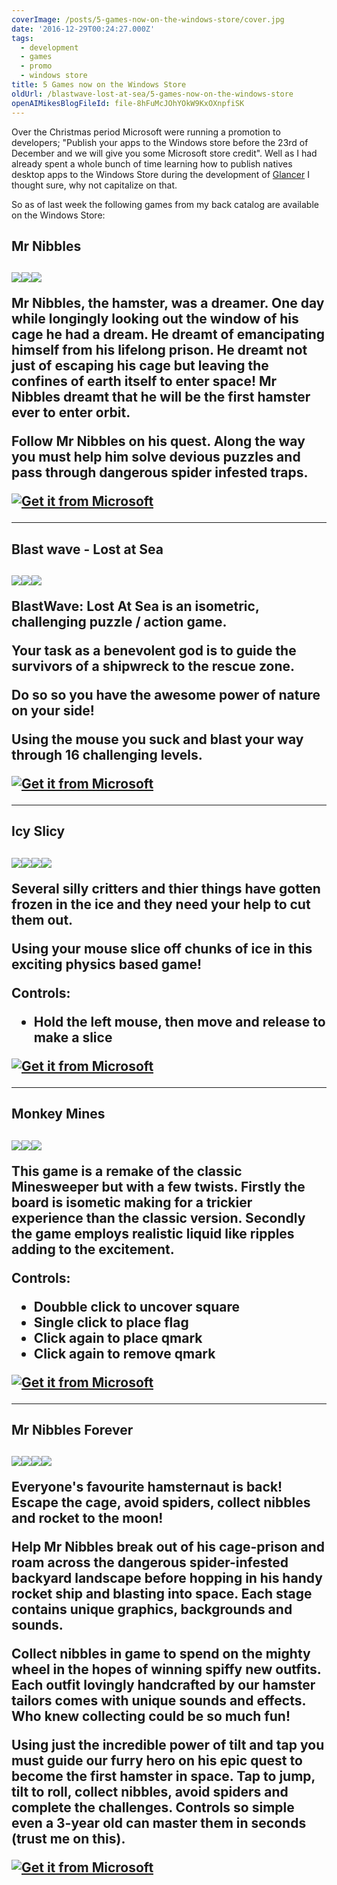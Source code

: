 ```yaml
---
coverImage: /posts/5-games-now-on-the-windows-store/cover.jpg
date: '2016-12-29T00:24:27.000Z'
tags:
  - development
  - games
  - promo
  - windows store
title: 5 Games now on the Windows Store
oldUrl: /blastwave-lost-at-sea/5-games-now-on-the-windows-store
openAIMikesBlogFileId: file-8hFuMcJOhYOkW9KxOXnpfiSK
---
```


Over the Christmas period Microsoft were running a promotion to developers; "Publish your apps to the Windows store before the 23rd of December and we will give you some Microsoft store credit". Well as I had already spent a whole bunch of time learning how to publish natives desktop apps to the Windows Store during the development of [Glancer](https://www.mikecann.blog/myprojects/glancer/introducing-glancer-pc-vitals-at-a-glance/) I thought sure, why not capitalize on that.

<!-- more -->

So as of last week the following games from my back catalog are available on the Windows Store:

<h2>Mr Nibbles<h2/>

[![](https://www.mikecann.blog/wp-content/uploads/2016/12/mr-nibbles-promo-1-300x225.png)](https://www.mikecann.blog/wp-content/uploads/2016/12/mr-nibbles-promo-1.png)[![](https://www.mikecann.blog/wp-content/uploads/2016/12/mr-nibbles-promo-2-300x225.jpg)](https://www.mikecann.blog/wp-content/uploads/2016/12/mr-nibbles-promo-2.jpg)[![](https://www.mikecann.blog/wp-content/uploads/2016/12/mr-nibbles-promo-3-300x225.png)](https://www.mikecann.blog/wp-content/uploads/2016/12/mr-nibbles-promo-3.png)

Mr Nibbles, the hamster, was a dreamer. One day while longingly looking out the window of his cage he had a dream. He dreamt of emancipating himself from his lifelong prison. He dreamt not just of escaping his cage but leaving the confines of earth itself to enter space! Mr Nibbles dreamt that he will be the first hamster ever to enter orbit.

Follow Mr Nibbles on his quest. Along the way you must help him solve devious puzzles and pass through dangerous spider infested traps.

[![Get it from Microsoft](https://assets.windowsphone.com/85864462-9c82-451e-9355-a3d5f874397a/English_get-it-from-MS_InvariantCulture_Default.png)](https://www.microsoft.com/store/apps/9p61vhwgwl7k?ocid=badge)

---

<h2>Blast wave - Lost at Sea<h2/>

[![](https://www.mikecann.blog/wp-content/uploads/2016/12/blastwave-promo-1-300x300.jpg)](https://www.mikecann.blog/wp-content/uploads/2016/12/blastwave-promo-1.jpg)[![](https://www.mikecann.blog/wp-content/uploads/2016/12/blastwave-promo-2-300x300.jpg)](https://www.mikecann.blog/wp-content/uploads/2016/12/blastwave-promo-2.jpg)[![](https://www.mikecann.blog/wp-content/uploads/2016/12/blastwave-promo-3-300x300.jpg)](https://www.mikecann.blog/wp-content/uploads/2016/12/blastwave-promo-3.jpg)

BlastWave: Lost At Sea is an isometric, challenging puzzle / action game.

Your task as a benevolent god is to guide the survivors of a shipwreck to the rescue zone.

Do so so you have the awesome power of nature on your side!

Using the mouse you suck and blast your way through 16 challenging levels.

[![Get it from Microsoft](https://assets.windowsphone.com/85864462-9c82-451e-9355-a3d5f874397a/English_get-it-from-MS_InvariantCulture_Default.png)](https://www.microsoft.com/store/apps/9msv9f4pfkzd?ocid=badge)

---

<h2>Icy Slicy<h2/>

[![](https://www.mikecann.blog/wp-content/uploads/2016/12/icy-slicy-promo-1-300x240.jpg)](https://www.mikecann.blog/wp-content/uploads/2016/12/icy-slicy-promo-1.jpg)[![](https://www.mikecann.blog/wp-content/uploads/2016/12/icy-slicy-promo-2-300x240.jpg)](https://www.mikecann.blog/wp-content/uploads/2016/12/icy-slicy-promo-2.jpg)[![](https://www.mikecann.blog/wp-content/uploads/2016/12/icy-slicy-promo-3-300x240.jpg)](https://www.mikecann.blog/wp-content/uploads/2016/12/icy-slicy-promo-3.jpg)[![](https://www.mikecann.blog/wp-content/uploads/2016/12/icy-slicy-promo-4-300x240.jpg)](https://www.mikecann.blog/wp-content/uploads/2016/12/icy-slicy-promo-4.jpg)

Several silly critters and thier things have gotten frozen in the ice and they need your help to cut them out.

Using your mouse slice off chunks of ice in this exciting physics based game!

Controls:

- Hold the left mouse, then move and release to make a slice

[![Get it from Microsoft](https://assets.windowsphone.com/85864462-9c82-451e-9355-a3d5f874397a/English_get-it-from-MS_InvariantCulture_Default.png)](https://www.microsoft.com/store/apps/9mznnhzcdff3?ocid=badge)

---

<h2>Monkey Mines<h2/>

[![](https://www.mikecann.blog/wp-content/uploads/2016/12/monkey-mines-promo-1-300x250.jpg)](https://www.mikecann.blog/wp-content/uploads/2016/12/monkey-mines-promo-1.jpg)[![](https://www.mikecann.blog/wp-content/uploads/2016/12/monkey-mines-promo-2-300x250.jpg)](https://www.mikecann.blog/wp-content/uploads/2016/12/monkey-mines-promo-2.jpg)[![](https://www.mikecann.blog/wp-content/uploads/2016/12/monkey-mines-promo-3-300x250.jpg)](https://www.mikecann.blog/wp-content/uploads/2016/12/monkey-mines-promo-3.jpg)

This game is a remake of the classic Minesweeper but with a few twists.
Firstly the board is isometic making for a trickier experience than the classic version.
Secondly the game employs realistic liquid like ripples adding to the excitement.

Controls:

- Doubble click to uncover square
- Single click to place flag
- Click again to place qmark
- Click again to remove qmark

[![Get it from Microsoft](https://assets.windowsphone.com/85864462-9c82-451e-9355-a3d5f874397a/English_get-it-from-MS_InvariantCulture_Default.png)](https://www.microsoft.com/store/apps/9n1j73nn22zh?ocid=badge)

---

<h2>Mr Nibbles Forever<h2/>

[![](https://www.mikecann.blog/wp-content/uploads/2016/12/nibbles-forever-promo-1-300x188.jpg)](https://www.mikecann.blog/wp-content/uploads/2016/12/nibbles-forever-promo-1.jpg)[![](https://www.mikecann.blog/wp-content/uploads/2016/12/nibbles-forever-promo-2-300x188.jpg)](https://www.mikecann.blog/wp-content/uploads/2016/12/nibbles-forever-promo-2.jpg)[![](https://www.mikecann.blog/wp-content/uploads/2016/12/nibbles-forever-promo-3-300x188.jpg)](https://www.mikecann.blog/wp-content/uploads/2016/12/nibbles-forever-promo-3.jpg)[![](https://www.mikecann.blog/wp-content/uploads/2016/12/nibbles-forever-promo-4-300x188.jpg)](https://www.mikecann.blog/wp-content/uploads/2016/12/nibbles-forever-promo-4.jpg)

Everyone's favourite hamsternaut is back! Escape the cage, avoid spiders, collect nibbles and rocket to the moon!

Help Mr Nibbles break out of his cage-prison and roam across the dangerous spider-infested backyard landscape before hopping in his handy rocket ship and blasting into space. Each stage contains unique graphics, backgrounds and sounds.

Collect nibbles in game to spend on the mighty wheel in the hopes of winning spiffy new outfits. Each outfit lovingly handcrafted by our hamster tailors comes with unique sounds and effects. Who knew collecting could be so much fun!

Using just the incredible power of tilt and tap you must guide our furry hero on his epic quest to become the first hamster in space. Tap to jump, tilt to roll, collect nibbles, avoid spiders and complete the challenges. Controls so simple even a 3-year old can master them in seconds (trust me on this).

[![Get it from Microsoft](https://assets.windowsphone.com/85864462-9c82-451e-9355-a3d5f874397a/English_get-it-from-MS_InvariantCulture_Default.png)](https://www.microsoft.com/store/apps/9phpg2rlhsbl?ocid=badge)

